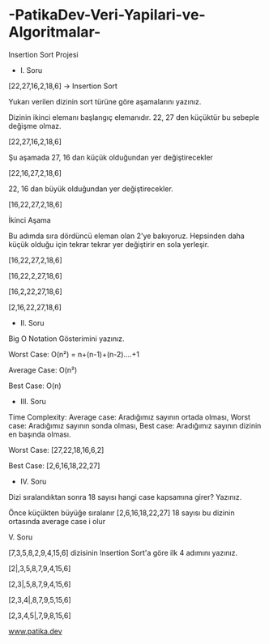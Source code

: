 # -PatikaDev-Veri-Yapilari-ve-Algoritmalar- 

 Insertion Sort Projesi
 
* I. Soru 
 
 [22,27,16,2,18,6] -> Insertion Sort
 
 Yukarı verilen dizinin sort türüne göre aşamalarını yazınız.
 
 Dizinin ikinci elemanı başlangıç elemanıdır. 22, 27 den küçüktür bu sebeple değişme olmaz.
 
 [22,27,16,2,18,6]
 
 Şu aşamada  27, 16 dan küçük olduğundan yer değiştirecekler
 
 [22,16,27,2,18,6]
 
 22, 16 dan büyük olduğundan yer değiştirecekler.
 
 [16,22,27,2,18,6]
 
 İkinci Aşama
 
 Bu adımda sıra dördüncü eleman olan 2'ye bakıyoruz. Hepsinden daha küçük olduğu için tekrar tekrar yer değiştirir en sola yerleşir.
 
 [16,22,27,2,18,6]
 
 [16,22,2,27,18,6]
 
 [16,2,22,27,18,6]
 
 [2,16,22,27,18,6]
 
* II. Soru

Big O Notation Gösterimini yazınız.

Worst Case: O(n²) = n+(n-1)+(n-2)....+1

Average Case: O(n²)

Best Case: O(n)

* III. Soru

Time Complexity: Average case: Aradığımız sayının ortada olması, Worst case: Aradığımız sayının sonda olması, Best case: Aradığımız sayının dizinin en başında olması.

Worst Case: [27,22,18,16,6,2]

Best Case: [2,6,16,18,22,27]

* IV. Soru

Dizi sıralandıktan sonra 18 sayısı hangi case kapsamına girer? Yazınız.

Önce küçükten büyüğe sıralanır [2,6,16,18,22,27]
18 sayısı bu dizinin ortasında average case i olur

V. Soru

[7,3,5,8,2,9,4,15,6] dizisinin Insertion Sort'a göre ilk 4 adımını yazınız.

[2|,3,5,8,7,9,4,15,6]

[2,3|,5,8,7,9,4,15,6]

[2,3,4|,8,7,9,5,15,6]

[2,3,4,5|,7,9,8,15,6]


www.patika.dev






 
  
 
 








 
